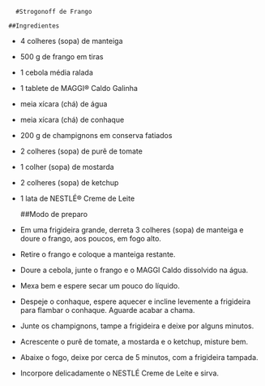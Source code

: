	  #Strogonoff de Frango
	
	##Ingredientes

 - 4 colheres (sopa) de manteiga
 - 500 g de frango em tiras
 - 1 cebola média ralada
 - 1 tablete de MAGGI® Caldo Galinha
 - meia xícara (chá) de água
 - meia xícara (chá) de conhaque
 - 200 g de champignons em conserva fatiados
 - 2 colheres (sopa) de purê de tomate
 - 1 colher (sopa) de mostarda
 - 2 colheres (sopa) de ketchup
 - 1 lata de NESTLÉ® Creme de Leite


	  ##Modo de preparo

- Em uma frigideira grande, derreta 3 colheres (sopa) de manteiga e doure o frango, aos poucos, em fogo alto.

- Retire o frango e coloque a manteiga restante.

- Doure a cebola, junte o frango e o MAGGI Caldo dissolvido na água.

- Mexa bem e espere secar um pouco do líquido.

- Despeje o conhaque, espere aquecer e incline levemente a frigideira para flambar o conhaque. Aguarde acabar a chama.

- Junte os champignons, tampe a frigideira e deixe por alguns minutos.

- Acrescente o purê de tomate, a mostarda e o ketchup, misture bem.

- Abaixe o fogo, deixe por cerca de 5 minutos, com a frigideira tampada.

- Incorpore delicadamente o NESTLÉ Creme de Leite e sirva.